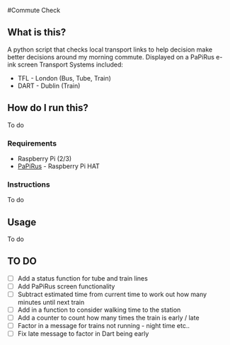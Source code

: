 #Commute Check

## What is this?
A python script that checks local transport links to help decision make better decisions around my morning commute.
Displayed on a PaPiRus e-ink screen
Transport Systems included:

* TFL - London (Bus, Tube, Train)
* DART - Dublin (Train)


## How do I run this?
To do


### Requirements
* Raspberry Pi (2/3)
* [PaPiRus](https://www.kickstarter.com/projects/pisupply/papirus-the-epaper-screen-hat-for-your-raspberry-p) - Raspberry Pi HAT


### Instructions
To do


## Usage
To do


## TO DO

* [ ] Add a status function for tube and train lines
* [ ] Add PaPiRus screen functionality
* [ ] Subtract estimated time from current time to work out how many minutes until next train
* [ ] Add in a function to consider walking time to the station
* [ ] Add a counter to count how many times the train is early / late
* [ ] Factor in a message for trains not running - night time etc..
* [ ] Fix late message to factor in Dart being early
